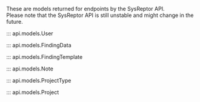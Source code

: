 These are models returned for endpoints by the SysReptor API.  
Please note that the SysReptor API is still unstable and might change in the future.

::: api.models.User

::: api.models.FindingData

::: api.models.FindingTemplate

::: api.models.Note

::: api.models.ProjectType

::: api.models.Project
